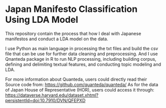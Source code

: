 # Japan Manifesto Classification Using LDA Model
This repository contain the process that how I deal with Japanese manifestos and conduct a LDA model on the data.

I use Python as main language in processing the txt files and build the csv file that can be use for further data cleaning and preprocessing. And I use Qnanteda package in R to run NLP processing, including building corpus, defining and delimiting textual features, and conducting topic modeling and LDA.

For more information about Quanteda, users could directly read their Source code from: https://github.com/quanteda/quanteda/ 
As for the data of Japan House of Representative (HOR), users could access it through: https://dataverse.harvard.edu/dataset.xhtml?persistentId=doi:10.7910/DVN/QFEPXD
